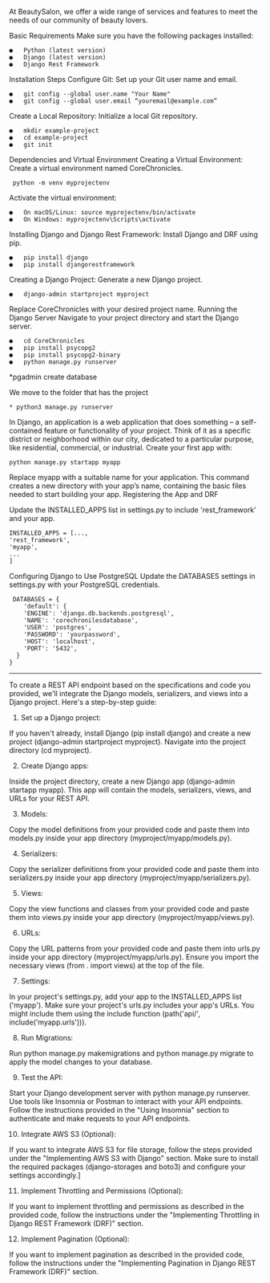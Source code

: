 At BeautySalon, we offer a wide range of services and features to meet the needs of our community of beauty lovers.

Basic Requirements
Make sure you have the following packages installed:

    ●	Python (latest version)
    ●	Django (latest version)
    ●	Django Rest Framework

Installation Steps
Configure Git: Set up your Git user name and email.

    ●	git config --global user.name "Your Name"
    ●	git config --global user.email “youremail@example.com”
    
Create a Local Repository: Initialize a local Git repository.

    ●	mkdir example-project
    ●	cd example-project
    ●	git init
    
Dependencies and Virtual Environment
Creating a Virtual Environment: Create a virtual environment named CoreChronicles.

     python -m venv myprojectenv
     
Activate the virtual environment:

    ●	On macOS/Linux: source myprojectenv/bin/activate
    ●	On Windows: myprojectenv\Scripts\activate
    
Installing Django and Django Rest Framework: Install Django and DRF using pip.

    ●	pip install django
    ●	pip install djangorestframework
    
Creating a Django Project: Generate a new Django project.

    ●	django-admin startproject myproject
    
Replace CoreChronicles with your desired project name. Running the Django Server
Navigate to your project directory and start the Django server.

    ●	cd CoreChronicles
    ●	pip install psycopg2
    ●	pip install psycopg2-binary
    ●	python manage.py runserver
    
*pgadmin create database

We move to the folder that has the project

    * python3 manage.py runserver
    
In Django, an application is a web application that does something – a self-contained feature or functionality of your project. Think of it as a specific district or neighborhood within our city, dedicated to a particular purpose, 
like residential, commercial, or industrial. Create your first app with:

    python manage.py startapp myapp
    
Replace myapp with a suitable name for your application. This command creates a new directory with your app’s name, containing the basic files needed to start building your app.
Registering the App and DRF

Update the INSTALLED_APPS list in settings.py to include 'rest_framework' and your app.

    INSTALLED_APPS = [...,
    'rest_framework',
    'myapp',
    ...
    ]
    
Configuring Django to Use PostgreSQL
Update the DATABASES settings in settings.py with your PostgreSQL credentials.

     DATABASES = {
        'default': {
        'ENGINE': 'django.db.backends.postgresql',
        'NAME': 'corechronilesdatabase',
        'USER': 'postgres',
        'PASSWORD': 'yourpassword',
        'HOST': 'localhost',
        'PORT': '5432',
      }
    }
__________________________________________________________________________________________________________________

To create a REST API endpoint based on the specifications and code you provided, we'll integrate the Django models, serializers, and views into a Django project. Here's a step-by-step guide:

1. Set up a Django project:

If you haven't already, install Django (pip install django) and create a new project 
(django-admin startproject myproject).
Navigate into the project directory (cd myproject).

2. Create Django apps:

Inside the project directory, create a new Django app (django-admin startapp myapp).
This app will contain the models, serializers, views, and URLs for your REST API.

3. Models:

Copy the model definitions from your provided code and paste them into models.py inside 
your app directory (myproject/myapp/models.py).

4. Serializers:

Copy the serializer definitions from your provided code and paste them into 
serializers.py inside your app directory (myproject/myapp/serializers.py).

5. Views:

Copy the view functions and classes from your provided code and paste them into 
views.py inside your app directory (myproject/myapp/views.py).

6. URLs:

Copy the URL patterns from your provided code and paste them into urls.py inside your 
app directory (myproject/myapp/urls.py).
Ensure you import the necessary views (from . import views) at the top of the file.

7. Settings:

In your project's settings.py, add your app to the INSTALLED_APPS list ('myapp').
Make sure your project's urls.py includes your app's URLs. You might include them using 
the include function (path('api/', include('myapp.urls'))).

8. Run Migrations:

Run python manage.py makemigrations and python manage.py migrate to apply the 
model changes to your database.

9. Test the API:

Start your Django development server with python manage.py runserver.
Use tools like Insomnia or Postman to interact with your API endpoints.
Follow the instructions provided in the "Using Insomnia" section to authenticate and make 
requests to your API endpoints.

10. Integrate AWS S3 (Optional):

If you want to integrate AWS S3 for file storage, follow the steps provided under the "Implementing AWS S3 with Django" section.
Make sure to install the required packages (django-storages and boto3) and configure your settings accordingly.]

11. Implement Throttling and Permissions (Optional):

If you want to implement throttling and permissions as described in the provided code, follow the instructions under the 
"Implementing Throttling in Django REST Framework (DRF)" section.

12. Implement Pagination (Optional):

If you want to implement pagination as described in the provided code, follow the instructions 
under the "Implementing Pagination in Django REST Framework (DRF)" section.
